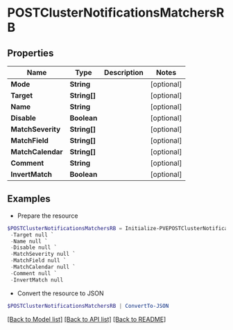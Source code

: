 # POSTClusterNotificationsMatchersRB
## Properties

Name | Type | Description | Notes
------------ | ------------- | ------------- | -------------
**Mode** | **String** |  | [optional] 
**Target** | **String[]** |  | [optional] 
**Name** | **String** |  | [optional] 
**Disable** | **Boolean** |  | [optional] 
**MatchSeverity** | **String[]** |  | [optional] 
**MatchField** | **String[]** |  | [optional] 
**MatchCalendar** | **String[]** |  | [optional] 
**Comment** | **String** |  | [optional] 
**InvertMatch** | **Boolean** |  | [optional] 

## Examples

- Prepare the resource
```powershell
$POSTClusterNotificationsMatchersRB = Initialize-PVEPOSTClusterNotificationsMatchersRB  -Mode null `
 -Target null `
 -Name null `
 -Disable null `
 -MatchSeverity null `
 -MatchField null `
 -MatchCalendar null `
 -Comment null `
 -InvertMatch null
```

- Convert the resource to JSON
```powershell
$POSTClusterNotificationsMatchersRB | ConvertTo-JSON
```

[[Back to Model list]](../README.md#documentation-for-models) [[Back to API list]](../README.md#documentation-for-api-endpoints) [[Back to README]](../README.md)

